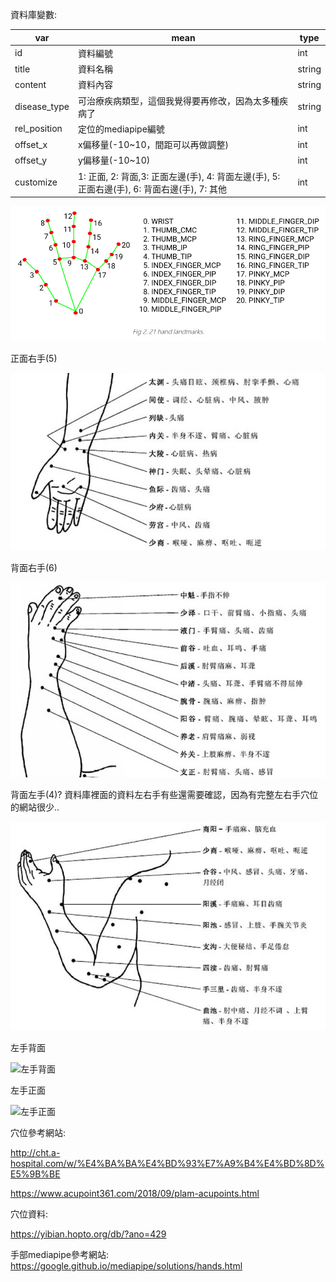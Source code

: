 ﻿資料庫變數:



| var          | mean                                                         | type   |
| ------------ | ------------------------------------------------------------ | ------ |
| id           | 資料編號                                                     | int    |
| title        | 資料名稱                                                     | string |
| content      | 資料內容                                                     | string |
| disease_type | 可治療疾病類型，這個我覺得要再修改，因為太多種疾病了         | string |
| rel_position | 定位的mediapipe編號                                          | int    |
| offset_x     | x偏移量(-10~10，間距可以再做調整)                            | int    |
| offset_y     | y偏移量(-10~10)                                              | int    |
| customize    | 1: 正面, 2: 背面,3: 正面左邊(手), 4: 背面左邊(手), 5: 正面右邊(手), 6: 背面右邊(手), 7: 其他 | int    |

![](picture/mediapipeLandmark.png)



正面右手(5)

![](picture/hand01.png)

背面右手(6)

![](picture/hand02.png)



背面左手(4)? 資料庫裡面的資料左右手有些還需要確認，因為有完整左右手穴位的網站很少..

![](picture/hand03.png)

左手背面

![左手背面](D:\DataBase\picture\左手背面.jpg)

左手正面

![左手正面](D:\DataBase\picture\左手正面.jpg)

穴位參考網站: 

http://cht.a-hospital.com/w/%E4%BA%BA%E4%BD%93%E7%A9%B4%E4%BD%8D%E5%9B%BE

https://www.acupoint361.com/2018/09/plam-acupoints.html

穴位資料:

https://yibian.hopto.org/db/?ano=429

手部mediapipe參考網站: https://google.github.io/mediapipe/solutions/hands.html